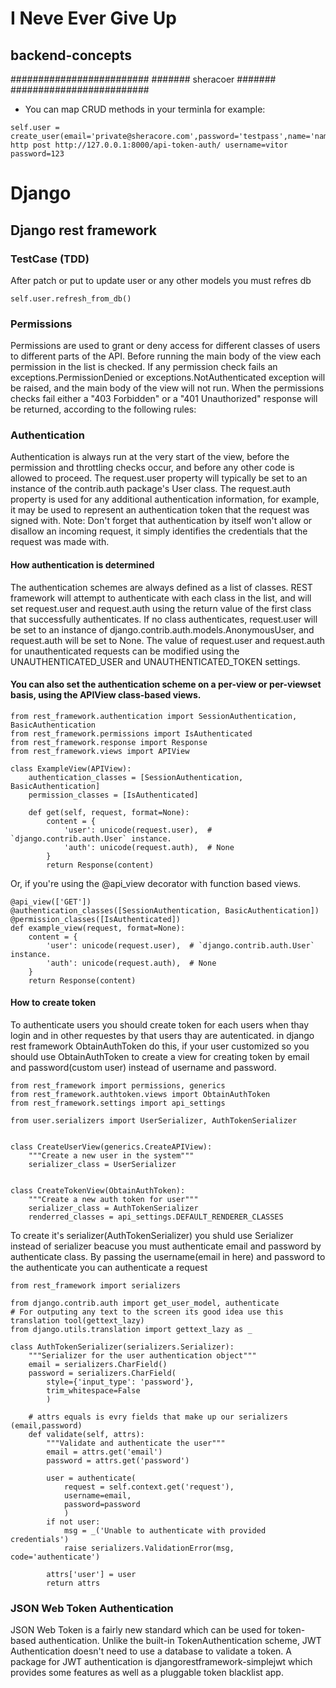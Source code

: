 # I Neve Ever Give Up
## backend-concepts
#########################
####### sheracoer #######
#########################

* You can map CRUD methods in your terminla for example:
```
self.user = create_user(email='private@sheracore.com',password='testpass',name='name')
http post http://127.0.0.1:8000/api-token-auth/ username=vitor password=123
```
# Django
## Django rest framework
### TestCase (TDD)
After patch or put to update user or any other models you must refres db
```
self.user.refresh_from_db()
```

###  Permissions
Permissions are used to grant or deny access for different classes of users to different parts of the API.
Before running the main body of the view each permission in the list is checked. If any permission check fails an exceptions.PermissionDenied or exceptions.NotAuthenticated exception will be raised, and the main body of the view will not run.
When the permissions checks fail either a "403 Forbidden" or a "401 Unauthorized" response will be returned, according to the following rules:

### Authentication
Authentication is always run at the very start of the view, before the permission and throttling checks occur, and before any other code is allowed to proceed.
The request.user property will typically be set to an instance of the contrib.auth package's User class.
The request.auth property is used for any additional authentication information, for example, it may be used to represent an authentication token that the request was signed with.
Note: Don't forget that authentication by itself won't allow or disallow an incoming request, it simply identifies the credentials that the request was made with.

#### How authentication is determined
The authentication schemes are always defined as a list of classes. REST framework will attempt to authenticate with each class in the list, and will set request.user and request.auth using the return value of the first class that successfully authenticates.
If no class authenticates, request.user will be set to an instance of django.contrib.auth.models.AnonymousUser, and request.auth will be set to None.
The value of request.user and request.auth for unauthenticated requests can be modified using the UNAUTHENTICATED_USER and UNAUTHENTICATED_TOKEN settings.
#### You can also set the authentication scheme on a per-view or per-viewset basis, using the APIView class-based views.
```
from rest_framework.authentication import SessionAuthentication, BasicAuthentication
from rest_framework.permissions import IsAuthenticated
from rest_framework.response import Response
from rest_framework.views import APIView

class ExampleView(APIView):
    authentication_classes = [SessionAuthentication, BasicAuthentication]
    permission_classes = [IsAuthenticated]

    def get(self, request, format=None):
        content = {
            'user': unicode(request.user),  # `django.contrib.auth.User` instance.
            'auth': unicode(request.auth),  # None
        }
        return Response(content)
```
Or, if you're using the @api_view decorator with function based views.
```
@api_view(['GET'])
@authentication_classes([SessionAuthentication, BasicAuthentication])
@permission_classes([IsAuthenticated])
def example_view(request, format=None):
    content = {
        'user': unicode(request.user),  # `django.contrib.auth.User` instance.
        'auth': unicode(request.auth),  # None
    }
    return Response(content)
```
#### How to create token
To authenticate users you should create token for each users when thay login and in other requestes by that users thay are autenticated.
in django rest framework ObtainAuthToken do this, if your user customized so you should use ObtainAuthToken to create a view for creating token by email and password(custom user) instead of username and password.
```
from rest_framework import permissions, generics
from rest_framework.authtoken.views import ObtainAuthToken
from rest_framework.settings import api_settings

from user.serializers import UserSerializer, AuthTokenSerializer


class CreateUserView(generics.CreateAPIView):
	"""Create a new user in the system"""
	serializer_class = UserSerializer


class CreateTokenView(ObtainAuthToken):
	"""Create a new auth token for user"""
	serializer_class = AuthTokenSerializer
	renderred_classes = api_settings.DEFAULT_RENDERER_CLASSES

```
To create it's serializer(AuthTokenSerializer) you shuld use Serializer instead of serializer beacuse you must authenticate email and password by authenticate class. 
By passing the username(email in here) and password to the authenticate you can authenticate a request
```
from rest_framework import serializers

from django.contrib.auth import get_user_model, authenticate
# For outputing any text to the screen its good idea use this translation tool(gettext_lazy)
from django.utils.translation import gettext_lazy as _

class AuthTokenSerializer(serializers.Serializer):
	"""Serializer for the user authentication object"""
	email = serializers.CharField()
	password = serializers.CharField(
		style={'input_type': 'password'},
		trim_whitespace=False
		)

	# attrs equals is evry fields that make up our serializers (email,password)
	def validate(self, attrs):
		"""Validate and authenticate the user"""
		email = attrs.get('email')
		password = attrs.get('password')
		
		user = authenticate(
			request = self.context.get('request'),
			username=email,
			password=password
			)
		if not user:
			msg = _('Unable to authenticate with provided credentials')
			raise serializers.ValidationError(msg, code='authenticate')

		attrs['user'] = user
		return attrs
```
### JSON Web Token Authentication
JSON Web Token is a fairly new standard which can be used for token-based authentication. Unlike the built-in TokenAuthentication scheme, JWT Authentication doesn't need to use a database to validate a token. A package for JWT authentication is djangorestframework-simplejwt which provides some features as well as a pluggable token blacklist app.
